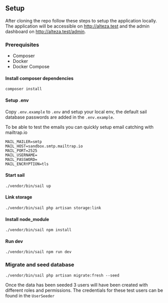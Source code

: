 ## Setup

After cloning the repo follow these steps to setup the application locally. The application will be accessible on http://alteza.test and the admin dashboard on http://alteza.test/admin.

### Prerequisites

-   Composer
-   Docker
-   Docker Compose

#### Install composer dependencies

```
composer install
```

#### Setup .env

Copy `.env.example` to `.env` and setup your local env, the default sail database passwords are added in the `.env.example`.

To be able to test the emails you can quickly setup email catching with mailtrap.io

```
MAIL_MAILER=smtp
MAIL_HOST=sandbox.smtp.mailtrap.io
MAIL_PORT=2525
MAIL_USERNAME=
MAIL_PASSWORD=
MAIL_ENCRYPTION=tls
```

#### Start sail

```
./vendor/bin/sail up
```

#### Link storage

```
./vendor/bin/sail php artisan storage:link
```

#### Install node_module

```
./vendor/bin/sail npm install
```

#### Run dev

```
./vendor/bin/sail npm run dev
```

### Migrate and seed database

```
./vendor/bin/sail php artisan migrate:fresh --seed
```

Once the data has been seeded 3 users will have been created with different roles and permissions. The credentials for these test users can be found in the `UserSeeder`
